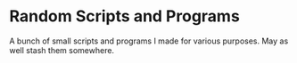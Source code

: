 # Random Scripts and Programs

A bunch of small scripts and programs I made for various purposes. May as well stash them somewhere.